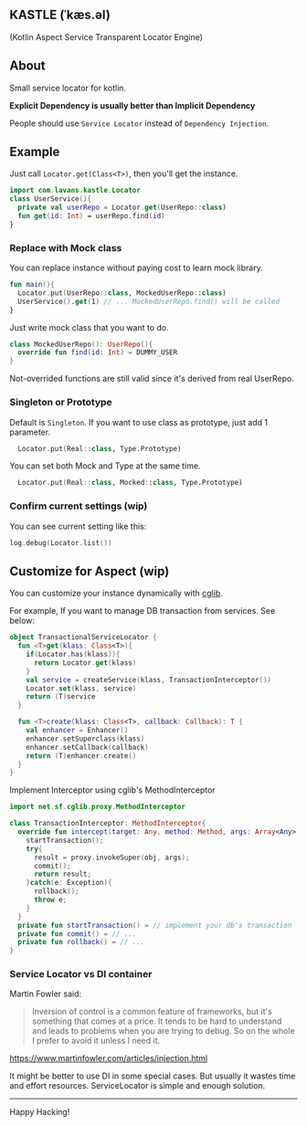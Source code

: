 KASTLE (ˈkæs.əl)
----
 (Kotlin Aspect Service Transparent Locator Engine)

## About

Small service locator for kotlin.

**Explicit Dependency is usually better than Implicit Dependency**

People should use `Service Locator` instead of `Dependency Injection`.

## Example

Just call `Locator.get(Class<T>)`, then you'll get the instance.

```kotlin
import com.lavans.kastle.Locator
class UserService(){
  private val userRepo = Locator.get(UserRepo::class)
  fun get(id: Int) = userRepo.find(id)
}
```

### Replace with Mock class

You can replace instance without paying cost to learn mock library.

```kotlin
fun main(){
  Locator.put(UserRepo::class, MockedUserRepo::class)
  UserService().get(1) // ... MockedUserRepo.find() will be called
}
```

Just write mock class that you want to do.

```kotlin
class MockedUserRepo(): UserRepo(){
  override fun find(id: Int) = DUMMY_USER
}
```

Not-overrided functions are still valid since it's derived from real UserRepo.

### Singleton or Prototype

Default is `Singleton`. If you want to use class as prototype, just add 1 parameter.

```kotlin
  Locator.put(Real::class, Type.Prototype)
```

You can set both Mock and Type at the same time.

```kotlin
  Locator.put(Real::class, Mocked::class, Type.Prototype)
```

### Confirm current settings (wip)

You can see current setting like this: 

```kotlin
log.debug(Locator.list())
```

## Customize for Aspect (wip)

You can customize your instance dynamically with [cglib](https://github.com/cglib/cglib).

For example, If you want to manage DB transaction from services. See below:

```kotlin
object TransactionalServiceLocator {
  fun <T>get(klass: Class<T>){
    if(Locator.has(klass)){
      return Locator.get(klass)
    }
    val service = createService(klass, TransactionInterceptor())
    Locator.set(klass, service)
    return (T)service
  }

  fun <T>create(klass: Class<T>, callback: Callback): T {
    val enhancer = Enhancer()
    enhancer.setSuperclass(klass)
    enhancer.setCallback(callback)
    return (T)enhancer.create()
  }
}
```

Implement Interceptor using cglib's MethodInterceptor

```kotlin
import net.sf.cglib.proxy.MethodInterceptor

class TransactionInterceptor: MethodInterceptor{
  override fun intercept(target: Any, method: Method, args: Array<Any>, proxy: MethodProxy) {
    startTransaction();
    try{
      result = proxy.invokeSuper(obj, args);
      commit();
      return result;
    }catch(e: Exception){
      rollback();
      throw e;
    }
  }
  private fun startTransaction() = // implement your db's transaction
  private fun commit() = // ...
  private fun rollback() = // ...
}

```

### Service Locator vs DI container

Martin Fowler said:
> Inversion of control is a common feature of frameworks, but it's something that comes at a price. It tends to be hard to understand and leads to problems when you are trying to debug. So on the whole I prefer to avoid it unless I need it. 

https://www.martinfowler.com/articles/injection.html

It might be better to use DI in some special cases. But usually it wastes time and effort resources. ServiceLocator is simple and enough solution.

----

Happy Hacking!


